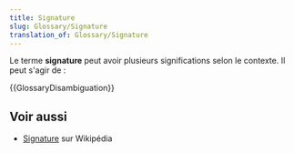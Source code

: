 ```yaml
---
title: Signature
slug: Glossary/Signature
translation_of: Glossary/Signature
---
```


Le terme **signature** peut avoir plusieurs significations selon le contexte. Il peut s'agir de :

{{GlossaryDisambiguation}}

## Voir aussi

- [Signature](<https://fr.wikipedia.org/wiki/Signature_(homonymie)>) sur Wikipédia
